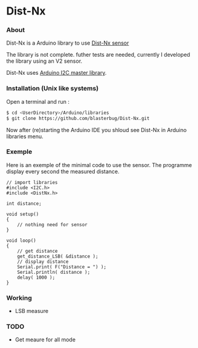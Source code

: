 # Dist-Nx

### About

Dist-Nx is a Arduino library to use [Dist-Nx sensor](http://www.mindsensors.com/index.php?module=pagemaster&PAGE_user_op=view_page&PAGE_id=73)

The library is not complete. futher tests are needed, currently I developed the
library using an V2 sensor.

Dist-Nx uses [Arduino I2C master library](http://dsscircuits.com/articles/arduino-i2c-master-library).


### Installation (Unix like systems)

Open a terminal and run :
```bash
$ cd <UserDirectory>/Arduino/libraries
$ git clone https://github.com/blasterbug/Dist-Nx.git
```

Now after (re)starting the Arduino IDE you shloud see Dist-Nx in Arduino 
libraries menu.

### Exemple

Here is an exemple of the minimal code to use the sensor. The programme display
every second the measured distance.

```arduino
// import libraries
#include <I2C.h>
#include <DistNx.h>

int distance;

void setup()
{
    // nothing need for sensor
}

void loop()
{
    // get distance
    get_distance_LSB( &distance );
    // display distance
    Serial.print( F("Distance = ") );
    Serial.println( distance );
    delay( 1000 );
}

```

### Working

 - LSB measure


### TODO

 - Get meaure for all mode

